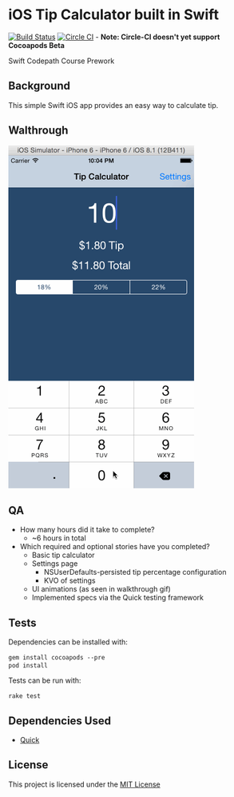 # iOS Tip Calculator built in Swift

[![Build Status](https://travis-ci.org/drn/codepath-tips.svg)](https://travis-ci.org/drn/codepath-tips)
[![Circle CI](https://circleci.com/gh/drn/codepath-tips.svg?style=svg)](https://circleci.com/gh/drn/codepath-tips) - **Note: Circle-CI doesn't yet support Cocoapods Beta**

Swift Codepath Course Prework

## Background

This simple Swift iOS app provides an easy way to calculate tip.

## Walthrough

![Walkthrough](walkthrough.gif)

## QA

* How many hours did it take to complete?
  * ~6 hours in total
* Which required and optional stories have you completed?
  * Basic tip calculator
  * Settings page
    * NSUserDefaults-persisted tip percentage configuration
    * KVO of settings
  * UI animations (as seen in walkthrough gif)
  * Implemented specs via the Quick testing framework

## Tests

Dependencies can be installed with:
```
gem install cocoapods --pre
pod install
```

Tests can be run with:
```
rake test
```

## Dependencies Used

* [Quick](https://github.com/Quick/Quick)

## License

This project is licensed under the [MIT License](http://opensource.org/licenses/MIT)
